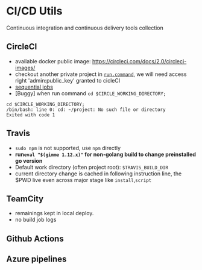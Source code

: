 # CI/CD Utils

Continuous integration and continuous delivery tools collection

## CircleCI
- available docker public image: https://circleci.com/docs/2.0/circleci-images/
- checkout another private project in [`run.command`](https://circleci.com/docs/2.0/gh-bb-integration/#enable-your-project-to-check-out-additional-private-repositories), we will need access right 'admin:public_key' granted to cicleCI
- [sequential jobs](https://circleci.com/docs/2.0/workflows/#sequential-job-execution-example)
- [Buggy] when run command  `cd $CIRCLE_WORKING_DIRECTORY; `
```
cd $CIRCLE_WORKING_DIRECTORY; 
/bin/bash: line 0: cd: ~/project: No such file or directory
Exited with code 1
```
## Travis
- `sudo npm` is not supported, use `npm` directly
- **run`eval "$(gimme 1.12.x)"` for non-golang build to change preinstalled go version**
- Default work directory (often project root): `$TRAVIS_BUILD_DIR`
- current directory change is cached in following instruction line, the $PWD live even across major stage like `install`,`script`
  
## TeamCity
- remainings kept in local deploy. 
- no build job logs 

## Github Actions

## Azure pipelines
